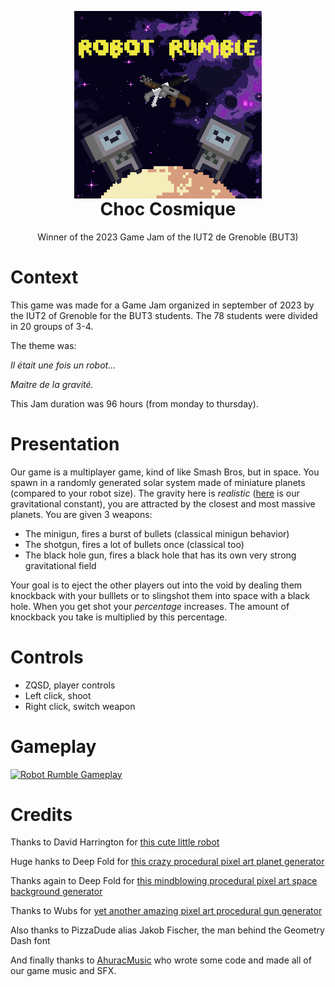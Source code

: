 <p align="center" style="margin-bottom: 0px !important;">
    <picture>
        <img width="300" src="assets/img/cover.png" alt="Robot Rumble Cover" align="center">
    </picture>
</p>
<h1 align="center" style="margin-top: 0px;">Choc Cosmique</h1>


<p align="center">Winner of the 2023 Game Jam of the IUT2 de Grenoble (BUT3)</p>

# Context

This game was made for a Game Jam organized in september of 2023 by the IUT2 of Grenoble for the BUT3 students. The 78 students were divided in 20 groups of 3-4. 

The theme was:

*Il était une fois un robot...*

*Maitre de la gravité.*

This Jam duration was 96 hours (from monday to thursday).

# Presentation

Our game is a multiplayer game, kind of like Smash Bros, but in space. You spawn in a randomly generated solar system made of miniature planets (compared to your robot size). The gravity here is *realistic* ([here](https://github.com/GaspardCulis/robot-rumble/blob/main/src/core/gravity.py#L3) is our gravitational constant), you are attracted by the closest and most massive planets. You are given 3 weapons:

- The minigun, fires a burst of bullets (classical minigun behavior)
- The shotgun, fires a lot of bullets once (classical too)
- The black hole gun, fires a black hole that has its own very strong gravitational field

Your goal is to eject the other players out into the void by dealing them knockback with your bulllets or to slingshot them into space with a black hole. When you get shot your *percentage* increases. The amount of knockback you take is multiplied by this percentage.

# Controls

- ZQSD, player controls
- Left click, shoot
- Right click, switch weapon

# Gameplay

[![Robot Rumble Gameplay](http://img.youtube.com/vi/u4h9YY596EA/0.jpg)](http://www.youtube.com/watch?v=u4h9YY596EA)

# Credits

Thanks to David Harrington for [this cute little robot](https://opengameart.org/content/pixel-robot)

Huge hanks to Deep Fold for [this crazy procedural pixel art planet generator](https://deep-fold.itch.io/pixel-planet-generator)

Thanks again to Deep Fold for [this mindblowing procedural pixel art space background generator](https://deep-fold.itch.io/space-background-generator)

Thanks to Wubs for [yet another amazing pixel art procedural gun generator](https://wubs.itch.io/random-pixel-art-gun-generator)

Also thanks to PizzaDude alias Jakob Fischer, the man behind the Geometry Dash font

And finally thanks to [AhuracMusic](https://www.youtube.com/@Ahurac) who wrote some code and made all of our game music and SFX.
